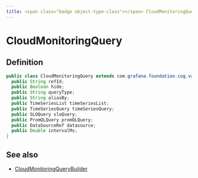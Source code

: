 ```yaml
---
title: <span class="badge object-type-class"></span> CloudMonitoringQuery
---
```

# <span class="badge object-type-class"></span> CloudMonitoringQuery

## Definition

```java
public class CloudMonitoringQuery extends com.grafana.foundation.cog.variants.Dataquery {
  public String refId;
  public Boolean hide;
  public String queryType;
  public String aliasBy;
  public TimeSeriesList timeSeriesList;
  public TimeSeriesQuery timeSeriesQuery;
  public SLOQuery sloQuery;
  public PromQLQuery promQLQuery;
  public DataSourceRef datasource;
  public Double intervalMs;
}
```
## See also

 * <span class="badge builder"></span> [CloudMonitoringQueryBuilder](./builder-CloudMonitoringQueryBuilder.md)
